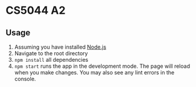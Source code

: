 # CS5044 A2

## Usage

1. Assuming you have installed [Node.js](https://nodejs.org/en/download/)
2. Navigate to the root directory
3. `npm install` all dependencies
4. `npm start` runs the app in the development mode. The page will reload when you make changes. You may also see any
   lint errors in the console.
